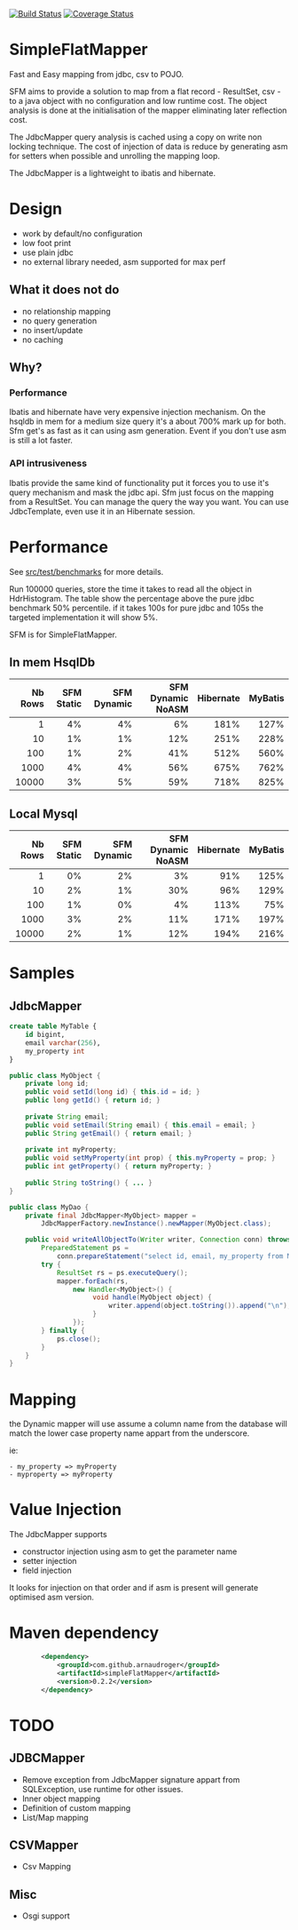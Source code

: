 [![Build Status](https://travis-ci.org/arnaudroger/SimpleFlatMapper.svg?branch=master)](https://travis-ci.org/arnaudroger/SimpleFlatMapper)
[![Coverage Status](https://img.shields.io/coveralls/arnaudroger/SimpleFlatMapper.svg)](https://coveralls.io/r/arnaudroger/SimpleFlatMapper)

SimpleFlatMapper
========
Fast and Easy mapping from jdbc, csv to POJO.

SFM aims to provide a solution to map from a flat record - ResultSet, csv - to a java object with no configuration and low runtime cost. The object analysis is done at the initialisation of the mapper eliminating later reflection cost. 

The JdbcMapper query analysis is cached using a copy on write non locking technique. The cost of injection of data is reduce by generating asm for setters when possible and unrolling the mapping loop.

The JdbcMapper is a lightweight to ibatis and hibernate.

Design
========
- work by default/no configuration
- low foot print
- use plain jdbc
- no external library needed, asm supported for max perf

What it does not do
-------
- no relationship mapping
- no query generation
- no insert/update
- no caching

Why?
-------

### Performance

Ibatis and hibernate have very expensive injection mechanism. On the hsqldb in mem for a medium size query it's a about 700% mark up for both. 
Sfm get's as fast as it can using asm generation. Event if you don't use asm is still a lot faster. 

### API intrusiveness

Ibatis provide the same kind of functionality put it forces you to use it's query mechanism and mask the jdbc api. 
Sfm just focus on the mapping from a ResultSet. You can manage the query the way you want. You can use JdbcTemplate, even use it in an Hibernate session.

Performance
========
See [src/test/benchmarks](/src/test/benchmarks) for more details.

Run 100000 queries, store the time it takes to read all the object in HdrHistogram. The table show the percentage above the pure jdbc benchmark 50% percentile. if it takes 100s for pure jdbc and 105s the targeted implementation it will show 5%.

SFM is for SimpleFlatMapper.

In mem HsqlDb
-------

|Nb Rows|SFM Static|SFM Dynamic|SFM Dynamic NoASM|Hibernate|MyBatis|
|------:|------:|-------:|-------:|------:|----:|
|1|4%|4%|6%|181%|127%|
|10|1%|1%|12%|251%|228%|
|100|1%|2%|41%|512%|560%|
|1000|4%|4%|56%|675%|762%|
|10000|3%|5%|59%|718%|825%|

Local Mysql
-------

|Nb Rows|SFM Static|SFM Dynamic|SFM Dynamic NoASM|Hibernate|MyBatis|
|------:|------:|-------:|-------:|------:|----:|
|1|0%|2%|3%|91%|125%|
|10|2%|1%|30%|96%|129%|
|100|1%|0%|4%|113%|75%|
|1000|3%|2%|11%|171%|197%|
|10000|2%|1%|12%|194%|216%|

Samples
========

JdbcMapper
---------
```sql
create table MyTable {
	id bigint,
	email varchar(256),
	my_property int
}
```

```java
public class MyObject {
	private long id;
	public void setId(long id) { this.id = id; }
	public long getId() { return id; }
	
	private String email;
	public void setEmail(String email) { this.email = email; }
	public String getEmail() { return email; }
	
	private int myProperty;
	public void setMyProperty(int prop) { this.myProperty = prop; }
	public int getProperty() { return myProperty; }
	
	public String toString() { ... }
}

public class MyDao {
    private final JdbcMapper<MyObject> mapper = 
    	JdbcMapperFactory.newInstance().newMapper(MyObject.class);

    public void writeAllObjectTo(Writer writer, Connection conn) throws Exception {
        PreparedStatement ps = 
        	conn.prepareStatement("select id, email, my_property from MyTable");
        try {
            ResultSet rs = ps.executeQuery();
            mapper.forEach(rs, 
                new Handler<MyObject>() {
                     void handle(MyObject object) {
                         writer.append(object.toString()).append("\n");
                     }
                });
        } finally {
            ps.close();
        }
    }
}
```

Mapping
========

the Dynamic mapper will use assume a column name from the database will match the lower case property name appart from the underscore.

ie:
```
- my_property => myProperty
- myproperty => myProperty
```

Value Injection
=======

The JdbcMapper supports
- constructor injection using asm to get the parameter name
- setter injection
- field injection

It looks for injection on that order and if asm is present will generate optimised asm version.

Maven dependency
======

```xml
		<dependency>
			<groupId>com.github.arnaudroger</groupId>
			<artifactId>simpleFlatMapper</artifactId>
			<version>0.2.2</version>
		</dependency>
```

TODO
=======


JDBCMapper
------
- Remove exception from JdbcMapper signature appart from SQLException, use runtime for other issues.
- Inner object mapping
- Definition of custom mapping
- List/Map mapping

CSVMapper
-----
- Csv Mapping
 
Misc
-------
- Osgi support



